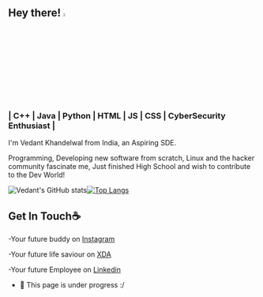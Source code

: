 ## Hey there! <img src="https://media.giphy.com/media/hvRJCLFzcasrR4ia7z/giphy.gif" width="4.5%">
### | C++ | Java | Python | HTML | JS | CSS | CyberSecurity Enthusiast |
I'm Vedant Khandelwal from India, an Aspiring SDE. 

Programming, Developing new software from scratch, Linux and the hacker community fascinate me, Just finished High School and wish to contribute to the Dev World!

![Vedant's GitHub stats](https://github-readme-stats.vercel.app/api?username=TheVedantKhandelwal&theme=dark&show_icons=true)[![Top Langs](https://github-readme-stats.vercel.app/api/top-langs/?username=TheVedantKhandelwal&theme=dark)](https://github.com/TheVedantKhandelwal/github-readme-stats)

## Get In Touch☕
-Your future buddy on [Instagram](https://instagram.com/TheVedantKhandelwal)

-Your future life saviour on [XDA](https://forum.xda-developers.com/m/coolved1543.10131175/)

-Your future Employee on [Linkedin](https://in.linkedin.com/in/vedant-khandelwal-067aa9b5?trk=people-guest_people_search-card)


- 🔭 This page is under progress :/
 




